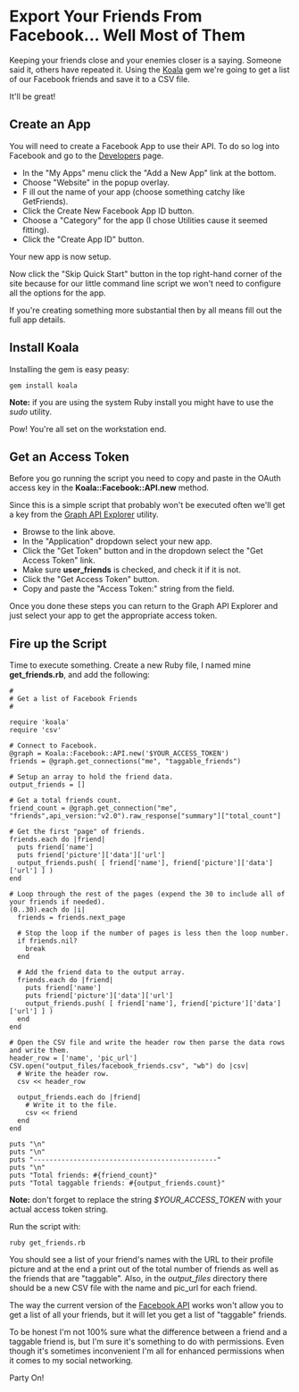 # Export Your Friends From Facebook... Well Most of Them

Keeping your friends close and your enemies closer is a saying.  Someone said it, others have repeated it.  Using the [Koala](https://github.com/arsduo/koala) gem we're going to get a list of our Facebook friends and save it to a CSV file. 

It'll be great!

## Create an App

You will need to create a Facebook App to use their API.  To do so log into Facebook and go to the [Developers](https://developers.facebook.com/) page.

* In the "My Apps" menu click the "Add a New App" link at the bottom.
* Choose "Website" in the popup overlay.
* F ill out the name of your app (choose something catchy like GetFriends).
* Click the Create New Facebook App ID button.
* Choose a "Category" for the app (I chose Utilities cause it seemed fitting).
* Click the "Create App ID" button.

Your new app is now setup.

Now click the "Skip Quick Start" button in the top right-hand corner of the site because for our little command line script we won't need to configure all the options for the app.

If you're creating something more substantial then by all means fill out the full app details.

## Install Koala

Installing the gem is easy peasy:

```
gem install koala
```

**Note:** if you are using the system Ruby install you might have to use the *sudo* utility.

Pow! You're all set on the workstation end.

## Get an Access Token

Before you go running the script you need to copy and paste in the OAuth access key in the **Koala::Facebook::API.new** method.  

Since this is a simple script that probably won't be executed often we'll get a key from the [Graph API Explorer](https://developers.facebook.com/tools/explorer/) utility.

* Browse to the link above.
* In the "Application" dropdown select your new app.
* Click the "Get Token" button and in the dropdown select the "Get Access Token" link.
* Make sure **user_friends** is checked, and check it if it is not.
* Click the "Get Access Token" button.
* Copy and paste the "Access Token:" string from the field.

Once you done these steps you can return to the Graph API Explorer and just select your app to get the appropriate access token.

## Fire up the Script

Time to execute something.  Create a new Ruby file, I named mine **get_friends.rb**, and add the following:

```
#
# Get a list of Facebook Friends
#

require 'koala'
require 'csv'

# Connect to Facebook.
@graph = Koala::Facebook::API.new('$YOUR_ACCESS_TOKEN')
friends = @graph.get_connections("me", "taggable_friends")

# Setup an array to hold the friend data.
output_friends = []

# Get a total friends count.
friend_count = @graph.get_connection("me", "friends",api_version:"v2.0").raw_response["summary"]["total_count"]

# Get the first "page" of friends.
friends.each do |friend|
  puts friend['name']
  puts friend['picture']['data']['url']
  output_friends.push( [ friend['name'], friend['picture']['data']['url'] ] )
end

# Loop through the rest of the pages (expend the 30 to include all of your friends if needed).
(0..30).each do |i|
  friends = friends.next_page

  # Stop the loop if the number of pages is less then the loop number.
  if friends.nil?
    break
  end

  # Add the friend data to the output array.
  friends.each do |friend|
    puts friend['name']
    puts friend['picture']['data']['url']
    output_friends.push( [ friend['name'], friend['picture']['data']['url'] ] )
  end
end

# Open the CSV file and write the header row then parse the data rows and write them.
header_row = ['name', 'pic_url']
CSV.open("output_files/facebook_friends.csv", "wb") do |csv|
  # Write the header row.
  csv << header_row

  output_friends.each do |friend|
    # Write it to the file.
    csv << friend
  end
end

puts "\n"
puts "\n"
puts "----------------------------------------------"
puts "\n"
puts "Total friends: #{friend_count}"
puts "Total taggable friends: #{output_friends.count}"
```

**Note:** don't forget to replace the string *$YOUR_ACCESS_TOKEN* with your actual access token string.

Run the script with:

```
ruby get_friends.rb
```

You should see a list of your friend's names with the URL to their profile picture and at the end a print out of the total number of friends as well as the friends that are "taggable".  Also, in the *output_files* directory there should be a new CSV file with the name and pic_url for each friend.

The way the current version of the [Facebook API](https://developers.facebook.com/docs/apps/faq#friends_permissions) works won't allow you to get a list of all your friends, but it will let you get a list of "taggable" friends.  

To be honest I'm not 100% sure what the difference between a friend and a taggable friend is, but I'm sure it's something to do with permissions.  Even though it's sometimes inconvenient I'm all for enhanced permissions when it comes to my social networking.

Party On!